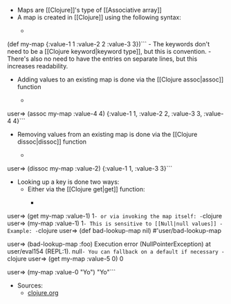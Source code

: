 - Maps are [[Clojure]]'s type of [[Associative array]]
- A map is created in [[Clojure]] using the following syntax:
    - ```clojure
(def my-map {:value-1 1
             :value-2 2
             :value-3 3})```
        - The keywords don't need to be a [[Clojure keyword|keyword type]], but this is convention.
        - There's also no need to have the entries on separate lines, but this increases readability.
- Adding values to an existing map is done via the [[Clojure assoc|assoc]] function
    - ```clojure
user=> (assoc my-map :value-4 4)
{:value-1 1, :value-2 2, :value-3 3, :value-4 4}```
- Removing values from an existing map is done via the [[Clojure dissoc|dissoc]] function
    - ```clojure
user=> (dissoc my-map :value-2)
{:value-1 1, :value-3 3}```
- Looking up a key is done two ways:
    - Either via the [[Clojure get|get]] function:
        - ```clojure
user=> (get my-map :value-1)
1```
    - or via invoking the map itself:
        - ```clojure
user=> (my-map :value-1)
1```
        - This is sensitive to [[Null|null values]]
            - Example:
                - ```clojure
user=> (def bad-lookup-map nil)
#'user/bad-lookup-map

user=> (bad-lookup-map :foo)
Execution error (NullPointerException) at user/eval154 (REPL:1).
null```
    - You can fallback on a default if necessary
        - ```clojure
user=> (get my-map :value-5 0)
0

user=> (my-map :value-0 "Yo")
"Yo"```
- Sources:
    - [clojure.org](https://clojure.org/guides/learn/hashed_colls#_maps)
